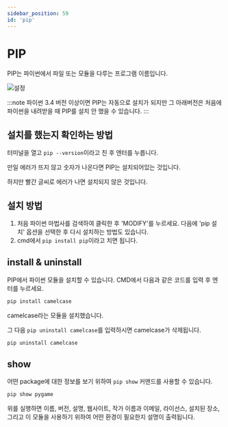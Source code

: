 ```yaml
---
sidebar_position: 59
id: 'pip'
---
```


# PIP

PIP는 파이썬에서 파일 또는 모듈을 다루는 프로그램 이름입니다.

![설정](/img/python/installation/optional_feat.png)

:::note
파이썬 3.4 버전 이상이면 PIP는 자동으로 설치가 되지만 그 아래버전은 처음에 파이썬을 내려받을 때 PIP를 설치 안 했을 수 있습니다.
:::

## 설치를 했는지 확인하는 방법

터미널을 열고 `pip --version`이라고 친 후 엔터를 누릅니다.

만일 에러가 뜨지 않고 숫자가 나온다면 PIP는 설치되어있는 것입니다.

하지만 빨간 글씨로 에러가 나면 설치되지 않은 것입니다.

## 설치 방법

1. 처음 파이썬 마법사를 검색하여 클릭한 후 'MODIFY'를 누르세요. 다음에 'pip 설치' 옵션을 선택한 후 다시 설치하는 방법도 있습니다.
2. cmd에서 `pip install pip`이라고 치면 됩니다.

## install & uninstall

PIP에서 파이썬 모듈을 설치할 수 있습니다. CMD에서 다음과 같은 코드를 입력 후 엔터를 누르세요.

```sh
pip install camelcase
```

camelcase라는 모듈을 설치했습니다.

그 다음 `pip uninstall camelcase`를 입력하시면 camelcase가 삭제됩니다.

```sh
pip uninstall camelcase
```

## show

어떤 package에 대한 정보를 보기 위하여 `pip show` 커맨드를 사용할 수 있습니다.

```sh
pip show pygame
```

위를 실행하면 이름, 버전, 설명, 웹사이트, 작가 이름과 이메일, 라이선스, 설치된 장소, 그리고 이 모듈을 사용하기 위하여 어떤 환경이 필요한지 설명이 출력됩니다.
